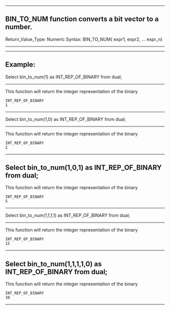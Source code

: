 --------------------------------------------------------------------------------
BIN_TO_NUM function converts a bit vector to a number.
--------------------------------------------------------------------------------
Return_Value_Type: Numeric
Syntax: BIN_TO_NUM( expr1, expr2, ... expr_n)   

--------------------------------------------------------------------------------

--------------------------------------------------------------------------------
Example:
--------------------------------------------------------------------------------

Select bin_to_num(1) as INT_REP_OF_BINARY from dual;

--------------------------------------------------------------------------------
This function will return the integer representation of the binary
    
    INT_REP_OF_BINARY
    1

--------------------------------------------------------------------------------
Select bin_to_num(1,0) as INT_REP_OF_BINARY from dual;

--------------------------------------------------------------------------------
This function will return the integer representation of the binary
    
    INT_REP_OF_BINARY
    2

--------------------------------------------------------------------------------
Select bin_to_num(1,0,1) as INT_REP_OF_BINARY from dual;
--------------------------------------------------------------------------------
This function will return the integer representation of the binary

    INT_REP_OF_BINARY
    5

--------------------------------------------------------------------------------
Select bin_to_num(1,1,1,1) as INT_REP_OF_BINARY from dual;

--------------------------------------------------------------------------------
This function will return the integer representation of the binary
    
    INT_REP_OF_BINARY
    15

--------------------------------------------------------------------------------
Select bin_to_num(1,1,1,1,0) as INT_REP_OF_BINARY from dual;
--------------------------------------------------------------------------------

This function will return the integer representation of the binary
    
    INT_REP_OF_BINARY
    30

--------------------------------------------------------------------------------
